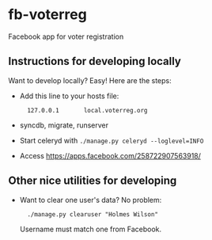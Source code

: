 fb-voterreg
===========

Facebook app for voter registration

## Instructions for developing locally

Want to develop locally? Easy! Here are the steps:

* Add this line to your hosts file:

        127.0.0.1       local.voterreg.org

* syncdb, migrate, runserver
* Start celeryd with `./manage.py celeryd --loglevel=INFO`
* Access https://apps.facebook.com/258722907563918/

## Other nice utilities for developing

* Want to clear one user's data? No problem:

        ./manage.py clearuser "Holmes Wilson"

  Username must match one from Facebook.

